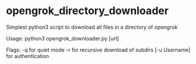 # opengrok_directory_downloader
Simplest python3 script to download all files in
a directory of opengrok

Usage:
  python3 opengrok_downloader.py [url]

Flags:
-q for quiet mode
-r for recursive download of subdirs
[-u Username] for authentication
